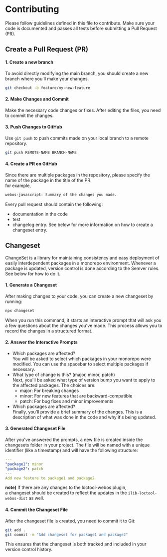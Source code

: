 # Contributing

Please follow guidelines defined in this file to contribute.
Make sure your code is documented and passes all tests before submitting a Pull Request (PR).

## Create a Pull Request (PR)


#### 1. Create a new branch
To avoid directly modifying the main branch, you should create a new branch where you'll make your changes.
```bash
git checkout -b feature/my-new-feature
```
#### 2. Make Changes and Commit
Make the necessary code changes or fixes. After editing the files, you need to commit the changes.

#### 3. Push Changes to GitHub
Use `git push` to push commits made on your local branch to a remote repository.   

```bash
git push REMOTE-NAME BRANCH-NAME
```

#### 4. Create a PR on GitHub 
Since there are multiple packages in the repository, please specify the name of the package in the title of the PR.  
for example,  

```bash
webos-javascript: Summary of the changes you made.
```

Every pull request should contain the following:
   - documentation in the code
   - test
   - changelog entry. See below for more information on how to create a changeset entry.


## Changeset
ChangeSet is a library for maintaining consistency and easy deployment of easily interdependent packages in a monorepo environment. Whenever a package is updated, version control is done according to the Semver rules.
See below for how to do it.

#### 1. Generate a Changeset
After making changes to your code, you can create a new changeset by running:  
```bash
npx changeset
```

When you run this command, it starts an interactive prompt that will ask you a few questions about the changes you've made. This process allows you to record the changes in a structured format.

#### 2. Answer the Interactive Prompts 
- Which packages are affected?   
  You will be asked to select which packages in your monorepo were modified. You can use the spacebar to select multiple packages if necessary.
- What type of change is this? (major, minor, patch)  
  Next, you'll be asked what type of version bump you want to apply to the affected packages. The choices are:
  - major: For breaking changes
  - minor: For new features that are backward-compatible
  - patch: For bug fixes and minor improvements
- Which packages are affected?  
  Finally, you'll provide a brief summary of the changes. This is a description of what was done in the code and why it's being updated.

#### 3. Generated Changeset File  
After you've answered the prompts, a new file is created inside the changesets folder in your project. The file will be named with a unique identifier (like a timestamp) and will have the following structure:

```yaml
---
"package1": minor
"package2": patch
---
Add new feature to package1 and package2
```
**note)**
If there are any changes to the loctool-webos plugin,  
a changeset should be created to reflect the updates in the `ilib-loctool-webos-dist` as well.

#### 4. Commit the Changeset File  
After the changeset file is created, you need to commit it to Git:

```bash
git add .
git commit -m "Add changeset for package1 and package2"
```
This ensures that the changeset is both tracked and included in your version control history.